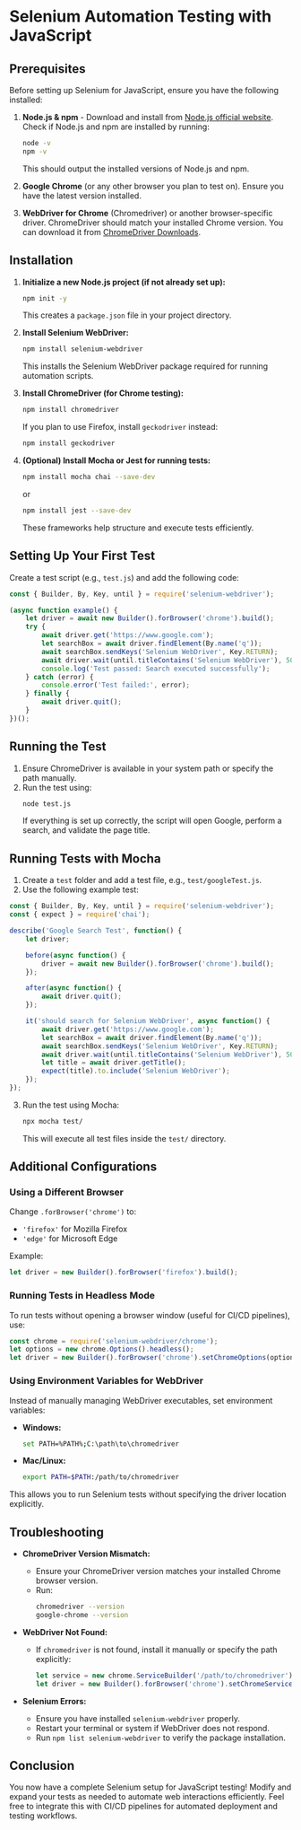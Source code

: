 # Selenium Automation Testing with JavaScript

## Prerequisites
Before setting up Selenium for JavaScript, ensure you have the following installed:

1. **Node.js & npm** - Download and install from [Node.js official website](https://nodejs.org/). Check if Node.js and npm are installed by running:
   ```sh
   node -v
   npm -v
   ```
   This should output the installed versions of Node.js and npm.

2. **Google Chrome** (or any other browser you plan to test on). Ensure you have the latest version installed.

3. **WebDriver for Chrome** (Chromedriver) or another browser-specific driver. ChromeDriver should match your installed Chrome version.
   You can download it from [ChromeDriver Downloads](https://sites.google.com/chromium.org/driver/).

## Installation

1. **Initialize a new Node.js project (if not already set up):**
   ```sh
   npm init -y
   ```
   This creates a `package.json` file in your project directory.

2. **Install Selenium WebDriver:**
   ```sh
   npm install selenium-webdriver
   ```
   This installs the Selenium WebDriver package required for running automation scripts.

3. **Install ChromeDriver (for Chrome testing):**
   ```sh
   npm install chromedriver
   ```
   If you plan to use Firefox, install `geckodriver` instead:
   ```sh
   npm install geckodriver
   ```

4. **(Optional) Install Mocha or Jest for running tests:**
   ```sh
   npm install mocha chai --save-dev
   ```
   or
   ```sh
   npm install jest --save-dev
   ```
   These frameworks help structure and execute tests efficiently.

## Setting Up Your First Test

Create a test script (e.g., `test.js`) and add the following code:

```javascript
const { Builder, By, Key, until } = require('selenium-webdriver');

(async function example() {
    let driver = await new Builder().forBrowser('chrome').build();
    try {
        await driver.get('https://www.google.com');
        let searchBox = await driver.findElement(By.name('q'));
        await searchBox.sendKeys('Selenium WebDriver', Key.RETURN);
        await driver.wait(until.titleContains('Selenium WebDriver'), 5000);
        console.log('Test passed: Search executed successfully');
    } catch (error) {
        console.error('Test failed:', error);
    } finally {
        await driver.quit();
    }
})();
```

## Running the Test

1. Ensure ChromeDriver is available in your system path or specify the path manually.
2. Run the test using:
   ```sh
   node test.js
   ```
   If everything is set up correctly, the script will open Google, perform a search, and validate the page title.

## Running Tests with Mocha

1. Create a `test` folder and add a test file, e.g., `test/googleTest.js`.
2. Use the following example test:

```javascript
const { Builder, By, Key, until } = require('selenium-webdriver');
const { expect } = require('chai');

describe('Google Search Test', function() {
    let driver;

    before(async function() {
        driver = await new Builder().forBrowser('chrome').build();
    });

    after(async function() {
        await driver.quit();
    });

    it('should search for Selenium WebDriver', async function() {
        await driver.get('https://www.google.com');
        let searchBox = await driver.findElement(By.name('q'));
        await searchBox.sendKeys('Selenium WebDriver', Key.RETURN);
        await driver.wait(until.titleContains('Selenium WebDriver'), 5000);
        let title = await driver.getTitle();
        expect(title).to.include('Selenium WebDriver');
    });
});
```

3. Run the test using Mocha:
   ```sh
   npx mocha test/
   ```
   This will execute all test files inside the `test/` directory.

## Additional Configurations

### Using a Different Browser

Change `.forBrowser('chrome')` to:
- `'firefox'` for Mozilla Firefox
- `'edge'` for Microsoft Edge

Example:
```javascript
let driver = new Builder().forBrowser('firefox').build();
```

### Running Tests in Headless Mode

To run tests without opening a browser window (useful for CI/CD pipelines), use:

```javascript
const chrome = require('selenium-webdriver/chrome');
let options = new chrome.Options().headless();
let driver = new Builder().forBrowser('chrome').setChromeOptions(options).build();
```

### Using Environment Variables for WebDriver
Instead of manually managing WebDriver executables, set environment variables:

- **Windows:**
  ```sh
  set PATH=%PATH%;C:\path\to\chromedriver
  ```
- **Mac/Linux:**
  ```sh
  export PATH=$PATH:/path/to/chromedriver
  ```

This allows you to run Selenium tests without specifying the driver location explicitly.

## Troubleshooting

- **ChromeDriver Version Mismatch:**
  - Ensure your ChromeDriver version matches your installed Chrome browser version.
  - Run:
    ```sh
    chromedriver --version
    google-chrome --version
    ```

- **WebDriver Not Found:**
  - If `chromedriver` is not found, install it manually or specify the path explicitly:
    ```javascript
    let service = new chrome.ServiceBuilder('/path/to/chromedriver').build();
    let driver = new Builder().forBrowser('chrome').setChromeService(service).build();
    ```

- **Selenium Errors:**
  - Ensure you have installed `selenium-webdriver` properly.
  - Restart your terminal or system if WebDriver does not respond.
  - Run `npm list selenium-webdriver` to verify the package installation.

## Conclusion
You now have a complete Selenium setup for JavaScript testing! Modify and expand your tests 
as needed to automate web interactions efficiently. Feel free to integrate this with CI/CD pipelines 
for automated deployment and testing workflows.
